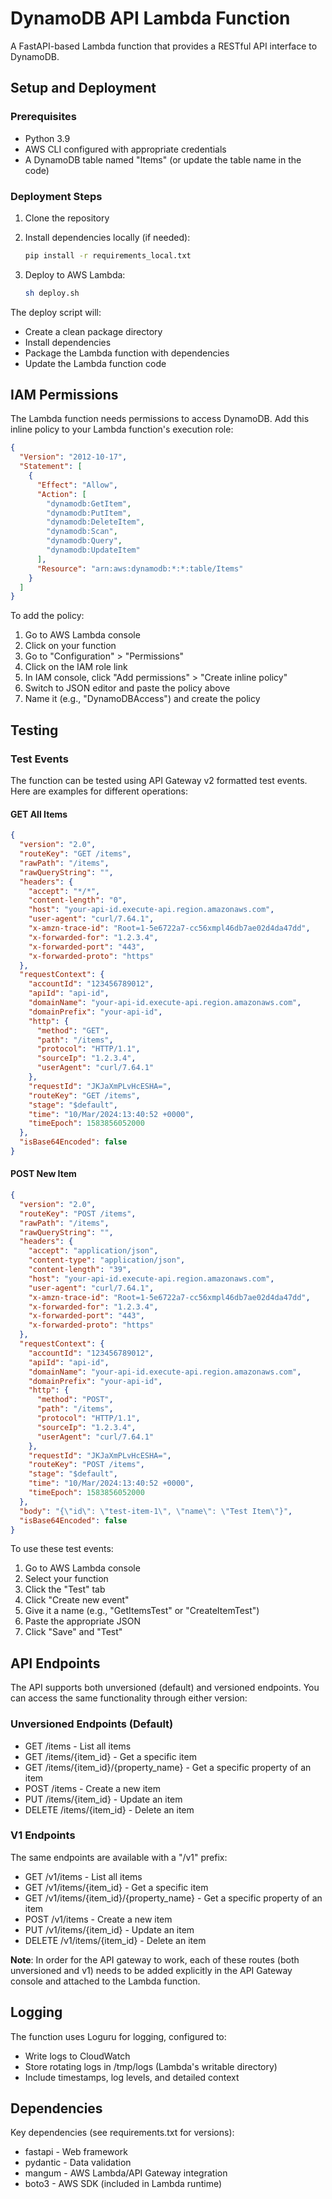 # DynamoDB API Lambda Function

A FastAPI-based Lambda function that provides a RESTful API interface to DynamoDB.

## Setup and Deployment

### Prerequisites

- Python 3.9
- AWS CLI configured with appropriate credentials
- A DynamoDB table named "Items" (or update the table name in the code)

### Deployment Steps

1. Clone the repository
2. Install dependencies locally (if needed):

   ```bash
   pip install -r requirements_local.txt
   ```

3. Deploy to AWS Lambda:

   ```bash
   sh deploy.sh
   ```

The deploy script will:

- Create a clean package directory
- Install dependencies
- Package the Lambda function with dependencies
- Update the Lambda function code

## IAM Permissions

The Lambda function needs permissions to access DynamoDB. Add this inline policy to your Lambda function's execution role:

```json
{
  "Version": "2012-10-17",
  "Statement": [
    {
      "Effect": "Allow",
      "Action": [
        "dynamodb:GetItem",
        "dynamodb:PutItem",
        "dynamodb:DeleteItem",
        "dynamodb:Scan",
        "dynamodb:Query",
        "dynamodb:UpdateItem"
      ],
      "Resource": "arn:aws:dynamodb:*:*:table/Items"
    }
  ]
}
```

To add the policy:

1. Go to AWS Lambda console
2. Click on your function
3. Go to "Configuration" > "Permissions"
4. Click on the IAM role link
5. In IAM console, click "Add permissions" > "Create inline policy"
6. Switch to JSON editor and paste the policy above
7. Name it (e.g., "DynamoDBAccess") and create the policy

## Testing

### Test Events

The function can be tested using API Gateway v2 formatted test events. Here are examples for different operations:

#### GET All Items

```json
{
  "version": "2.0",
  "routeKey": "GET /items",
  "rawPath": "/items",
  "rawQueryString": "",
  "headers": {
    "accept": "*/*",
    "content-length": "0",
    "host": "your-api-id.execute-api.region.amazonaws.com",
    "user-agent": "curl/7.64.1",
    "x-amzn-trace-id": "Root=1-5e6722a7-cc56xmpl46db7ae02d4da47dd",
    "x-forwarded-for": "1.2.3.4",
    "x-forwarded-port": "443",
    "x-forwarded-proto": "https"
  },
  "requestContext": {
    "accountId": "123456789012",
    "apiId": "api-id",
    "domainName": "your-api-id.execute-api.region.amazonaws.com",
    "domainPrefix": "your-api-id",
    "http": {
      "method": "GET",
      "path": "/items",
      "protocol": "HTTP/1.1",
      "sourceIp": "1.2.3.4",
      "userAgent": "curl/7.64.1"
    },
    "requestId": "JKJaXmPLvHcESHA=",
    "routeKey": "GET /items",
    "stage": "$default",
    "time": "10/Mar/2024:13:40:52 +0000",
    "timeEpoch": 1583856052000
  },
  "isBase64Encoded": false
}
```

#### POST New Item

```json
{
  "version": "2.0",
  "routeKey": "POST /items",
  "rawPath": "/items",
  "rawQueryString": "",
  "headers": {
    "accept": "application/json",
    "content-type": "application/json",
    "content-length": "39",
    "host": "your-api-id.execute-api.region.amazonaws.com",
    "user-agent": "curl/7.64.1",
    "x-amzn-trace-id": "Root=1-5e6722a7-cc56xmpl46db7ae02d4da47dd",
    "x-forwarded-for": "1.2.3.4",
    "x-forwarded-port": "443",
    "x-forwarded-proto": "https"
  },
  "requestContext": {
    "accountId": "123456789012",
    "apiId": "api-id",
    "domainName": "your-api-id.execute-api.region.amazonaws.com",
    "domainPrefix": "your-api-id",
    "http": {
      "method": "POST",
      "path": "/items",
      "protocol": "HTTP/1.1",
      "sourceIp": "1.2.3.4",
      "userAgent": "curl/7.64.1"
    },
    "requestId": "JKJaXmPLvHcESHA=",
    "routeKey": "POST /items",
    "stage": "$default",
    "time": "10/Mar/2024:13:40:52 +0000",
    "timeEpoch": 1583856052000
  },
  "body": "{\"id\": \"test-item-1\", \"name\": \"Test Item\"}",
  "isBase64Encoded": false
}
```

To use these test events:

1. Go to AWS Lambda console
2. Select your function
3. Click the "Test" tab
4. Click "Create new event"
5. Give it a name (e.g., "GetItemsTest" or "CreateItemTest")
6. Paste the appropriate JSON
7. Click "Save" and "Test"

## API Endpoints

The API supports both unversioned (default) and versioned endpoints. You can access the same functionality through either version:

### Unversioned Endpoints (Default)

- GET /items - List all items
- GET /items/{item_id} - Get a specific item
- GET /items/{item_id}/{property_name} - Get a specific property of an item
- POST /items - Create a new item
- PUT /items/{item_id} - Update an item
- DELETE /items/{item_id} - Delete an item

### V1 Endpoints

The same endpoints are available with a "/v1" prefix:

- GET /v1/items - List all items
- GET /v1/items/{item_id} - Get a specific item
- GET /v1/items/{item_id}/{property_name} - Get a specific property of an item
- POST /v1/items - Create a new item
- PUT /v1/items/{item_id} - Update an item
- DELETE /v1/items/{item_id} - Delete an item

**Note**: In order for the API gateway to work, each of these routes (both unversioned and v1) needs to be added explicitly in the API Gateway console and attached to the Lambda function.

## Logging

The function uses Loguru for logging, configured to:

- Write logs to CloudWatch
- Store rotating logs in /tmp/logs (Lambda's writable directory)
- Include timestamps, log levels, and detailed context

## Dependencies

Key dependencies (see requirements.txt for versions):

- fastapi - Web framework
- pydantic - Data validation
- mangum - AWS Lambda/API Gateway integration
- boto3 - AWS SDK (included in Lambda runtime)
